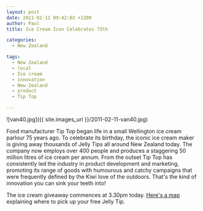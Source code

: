 ```yaml
---
layout: post
date: 2011-02-11 09:42:03 +1200
author: Paul
title: Ice Cream Icon Celebrates 75th 

categories:
  - New Zealand

tags:
  - New Zealand
  - local
  - Ice cream
  - innovation
  - New Zealand
  - product
  - Tip Top

---
```


![van40.jpg]({{ site.images_url }}/2011-02-11-van40.jpg)

Food manufacturer Tip Top began life in a small Wellington ice cream parlour 75 years ago. To celebrate its birthday, the iconic ice cream maker is giving away thousands of Jelly Tips all around New Zealand today. The company now employs over 400 people and produces a staggering 50 million litres of ice cream per annum. From the outset Tip Top has consistently led the industry in product development and marketing, promoting its range of goods with humourous and catchy campaigns that were frequently defined by the Kiwi love of the outdoors. That's the kind of innovation you can sink your teeth into!

The ice cream giveaway commences at 3.30pm today. [Here's a map](http://archived.link/http://tiptop.co.nz/About-Tip-Top/75th-Birthday.aspx) explaining where to pick up your free Jelly Tip.

